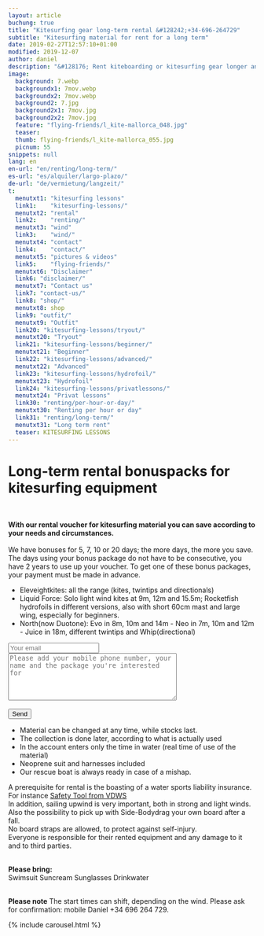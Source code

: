 ```yaml
---
layout: article
buchung: true
title: "Kitesurfing gear long-term rental &#128242;+34-696-264729"
subtitle: "Kitesurfing material for rent for a long term"
date: 2019-02-27T12:57:10+01:00
modified: 2019-12-07
author: daniel
description: "&#128176; Rent kiteboarding or kitesurfing gear longer and save money. For you we have various bonus plans for rent, useable in 2 years"
image:
  background: 7.webp
  backgroundx1: 7mov.webp
  backgroundx2: 7mov.webp
  background2: 7.jpg
  background2x1: 7mov.jpg
  background2x2: 7mov.jpg
  feature: "flying-friends/l_kite-mallorca_048.jpg"
  teaser:
  thumb: flying-friends/l_kite-mallorca_055.jpg
  picnum: 55
snippets: null
lang: en
en-url: "en/renting/long-term/"
es-url: "es/alquiler/largo-plazo/"
de-url: "de/vermietung/langzeit/"
t:
  menutxt1: "kitesurfing lessons"
  link1:    "kitesurfing-lessons/"
  menutxt2: "rental"
  link2:    "renting/"
  menutxt3: "wind"
  link3:    "wind/"
  menutxt4: "contact"
  link4:    "contact/"
  menutxt5: "pictures & videos"
  link5:    "flying-friends/"
  menutxt6: "Disclaimer"
  link6: "disclaimer/"
  menutxt7: "Contact us"
  link7: "contact-us/"
  link8: "shop/"
  menutxt8: shop
  link9: "outfit/"
  menutxt9: "Outfit"
  link20: "kitesurfing-lessons/tryout/"
  menutxt20: "Tryout"
  link21: "kitesurfing-lessons/beginner/"
  menutxt21: "Beginner"
  link22: "kitesurfing-lessons/advanced/"
  menutxt22: "Advanced"
  link23: "kitesurfing-lessons/hydrofoil/"
  menutxt23: "Hydrofoil"
  link24: "kitesurfing-lessons/privatlessons/"
  menutxt24: "Privat lessons"
  link30: "renting/per-hour-or-day/"
  menutxt30: "Renting per hour or day"
  link31: "renting/long-term/"
  menutxt31: "Long term rent"
  teaser: KITESURFING LESSONS
---
```


<div id="bookingKitContainer" data-lang="en" data-e="3bfb7b3ca857a83f8e8eaced632e2aec" data-cw="a03e5048263685b2ea6fd19deb2b34a8"></div>
<script src="https://30082ea380c1c2256da3a9a1643d7a72.widget.bookingkit.net/bkscript/a03e5048263685b2ea6fd19deb2b34a8/?lang=en&e=3bfb7b3ca857a83f8e8eaced632e2aec" async></script>
<noscript>
<h1>Long-term rental bonuspacks for kitesurfing equipment</h1>
<br>
 
<strong>With our rental voucher for kitesurfing material you can save according to your needs and circumstances.</strong><br><br>
<span>We have bonuses for 5, 7, 10 or 20 days; the more days, the more you save. The days using your bonus package do not have to be consecutive, you have 2 years to use up your voucher. To get one of these bonus packages, your payment must be made in advance.</span>

<ul title="We have the following brands with their corresponding kites and tables to choose from:">
  <li>Eleveightkites: all the range (kites, twintips and directionals)</li>
  <li>Liquid Force: Solo light wind kites at 9m, 12m and 15.5m; Rocketfish hydrofoils in different versions, also with short 60cm mast and large wing, especially for beginners.</li>
  <li>North(now Duotone): Evo in 8m, 10m and 14m - Neo in 7m, 10m and 12m - Juice in 18m, different twintips and Whip(directional)</li>
</ul>
<div class="item">
<form method="POST" action="https://formspree.io/team@kite-mallorca.com">
  <input type="email" name="_replyto" placeholder="Your email" required>
  <input type="hidden" name="_subject" value="Booking request for long-term rental">
  <textarea name="body" cols="40" rows="6" placeholder="Please add your mobile phone number, your name and the package you're interested for"></textarea>
  <span></span><br><br>
  <input type="hidden" name="_next" value="{{ site.url }}/en/thanks">
  <input type="submit" value="Send">
</form>
<ul>
  <li>Material can be changed at any time, while stocks last.</li>
  <li>The collection is done later, according to what is actually used</li>
  <li>In the account enters only the time in water (real time of use of the material)</li>
  <li>Neoprene suit and harnesses included</li>
  <li>Our rescue boat is always ready in case of a mishap.</li>
</ul>
<span>A prerequisite for rental is the boasting of a water sports liability insurance. For instance <a href="https://cp.vdws.de/shop/insurance/VS19796" title="Accident and liability insurance">Safety Tool from VDWS</a><br>
In addition, sailing upwind is very important, both in strong and light winds.<br>
Also the possibility to pick up with Side-Bodydrag your own board after a fall.<br>
No board straps are allowed, to protect against self-injury.<br>
Everyone is responsible for their rented equipment and any damage to it and to third parties.</span><br><br>

<span><strong>Please bring:</strong><br>
Swimsuit Suncream Sunglasses Drinkwater</span><br><br>

<span><strong>Please note</strong>
The start times can shift, depending on the wind. Please ask for confirmation: mobile Daniel +34 696 264 729.</span>
</div>

{% include carousel.html %}

</noscript>
